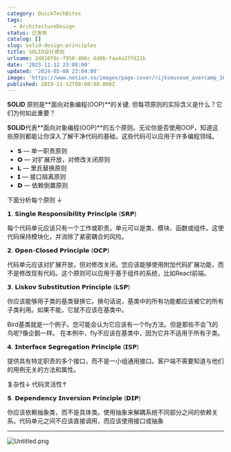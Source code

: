 ```yaml
---
category: QuickTechBites
tags:
  - ArchitectureDesign
status: 已发布
catalog: []
slug: solid-design-principles
title: SOLID设计原则
urlname: 2d810f8c-f950-406c-8d0b-faa4a27fd21b
date: '2023-11-12 23:08:00'
updated: '2024-05-08 23:04:00'
image: 'https://www.notion.so/images/page-cover/rijksmuseum_avercamp_1620.jpg'
published: 2019-11-12T08:00:00.000Z
---
```


**SOLID** 原则是**面向对象编程(OOP)**的关键. 但每项原则的实际含义是什么？它们为何如此重要？


**SOLID**代表**面向对象编程(OOP)**的五个原则。无论你是否使用OOP，知道这些原则都能让你深入了解干净代码的基础，这些代码可以应用于许多编程领域。

- 𝗦 — 单一职责原则
- 𝗢 — 对扩展开放，对修改关闭原则
- 𝗟 — 里氏替换原则
- 𝗜 — 接口隔离原则
- 𝗗 — 依赖倒置原则

下面分析每个原则 ↓


𝟭. 𝗦𝗶𝗻𝗴𝗹𝗲 𝗥𝗲𝘀𝗽𝗼𝗻𝘀𝗶𝗯𝗶𝗹𝗶𝘁𝘆 𝗣𝗿𝗶𝗻𝗰𝗶𝗽𝗹𝗲 (𝗦𝗥𝗣)


每个代码单元应该只有一个工作或职责。单元可以是类、模块、函数或组件。这使代码保持模块化，并消除了紧密耦合的风险。


𝟮. 𝗢𝗽𝗲𝗻-𝗖𝗹𝗼𝘀𝗲𝗱 𝗣𝗿𝗶𝗻𝗰𝗶𝗽𝗹𝗲 (𝗢𝗖𝗣)


代码单元应该对扩展开放，但对修改关闭。您应该能够使用附加代码扩展功能，而不是修改现有代码。这个原则可以应用于基于组件的系统，比如React前端。


𝟯. 𝗟𝗶𝘀𝗸𝗼𝘃 𝗦𝘂𝗯𝘀𝘁𝗶𝘁𝘂𝘁𝗶𝗼𝗻 𝗣𝗿𝗶𝗻𝗰𝗶𝗽𝗹𝗲 (𝗟𝗦𝗣)


你应该能够用子类的基类替换它。换句话说，基类中的所有功能都应该被它的所有子类利用。如果不能，它就不应该在基类中。


Bird基类就是一个例子。您可能会认为它应该有一个fly方法。但是那些不会飞的鸟呢?像企鹅一样。
在本例中，fly不应该在基类中，因为它并不适用于所有子类。


𝟰. 𝗜𝗻𝘁𝗲𝗿𝗳𝗮𝗰𝗲 𝗦𝗲𝗴𝗿𝗲𝗴𝗮𝘁𝗶𝗼𝗻 𝗣𝗿𝗶𝗻𝗰𝗶𝗽𝗹𝗲 (𝗜𝗦𝗣)


提供具有特定职责的多个接口，而不是一小组通用接口。客户端不需要知道与他们的用例无关的方法和属性。


复杂性↓
代码灵活性↑


𝟱. 𝗗𝗲𝗽𝗲𝗻𝗱𝗲𝗻𝗰𝘆 𝗜𝗻𝘃𝗲𝗿𝘀𝗶𝗼𝗻 𝗣𝗿𝗶𝗻𝗰𝗶𝗽𝗹𝗲 (𝗗𝗜𝗣)


你应该依赖抽象类，而不是具体类。使用抽象来解耦系统不同部分之间的依赖关系。代码单元之间不应该直接调用，而应该使用接口或抽象


---


![Untitled.png](https://prod-files-secure.s3.us-west-2.amazonaws.com/5d24fe63-e567-4804-86f9-9fdc62e13082/6fc4afd3-478b-4aaf-9884-0a3f8e406a71/Untitled.png?X-Amz-Algorithm=AWS4-HMAC-SHA256&X-Amz-Content-Sha256=UNSIGNED-PAYLOAD&X-Amz-Credential=ASIAZI2LB466XKP6DVVR%2F20250207%2Fus-west-2%2Fs3%2Faws4_request&X-Amz-Date=20250207T053718Z&X-Amz-Expires=3600&X-Amz-Security-Token=IQoJb3JpZ2luX2VjEFUaCXVzLXdlc3QtMiJHMEUCIGYo2qfIrls8Ibw5McZYCVAPHNm6tZ0Q3npEKb6icoFiAiEAnNITW5JYc5XZ%2Flm297v2X0rXCK26W7BQG7%2FgCl%2BJEUMq%2FwMIbhAAGgw2Mzc0MjMxODM4MDUiDNtkLywGisQWhO04oSrcAyWPdZpK3VOcL3vZiu%2FLaEU2qN5V46WVcFTgxJPLR%2FYT9Lxa6Ns3uln%2Fu8Cpk7ANW0DkbH1yAlCZQCpf2wkFsbm%2FdIVokQbzQNtjqmfxGcdSbQcGHXHIG142PO2okH%2FYshdWqWFmDkh2qGlqu%2Bwq3FejdBeK18voo2Sr%2BY%2FBpRa8j15Q1K2E7Q66hCiRSEm9Y7Qy%2Bs4fRLWGrIqESATtmncQKvEN%2F890WXSgMYCRXf%2FHhnFZG3X1FKgT29dOGGWY07wNc75HD9HbFIyevSet5qfRonoSCmJuz9CHPLXo2KrgZe1h3zALJ5%2Fy%2B9lCkCejhq7rjKh5ilG%2BR71suV%2BJuIxNGwwfD02437ZH1QUX1UEF%2F7cCBzBrpz3GnB9GWJb4UMOK1VTv4XbX7IbJoSr2eQNSZRTd4UgLtkzJYILrSJFoh7SxuJRTncli6a2TFRmiP0RbdKZgKhbxfLAkJ%2FkY61Kg0%2BISxwGI9WIMymQfrAjrsywRna2JDZuxzE0Fln5DRDks5VRyDl44VroaHtcdFERNjoY1S6MUfCklofoUtVyvdDAgjOMBYlsRTsNwEYX6zLaLMk5ySGNiYQfkPwvBDO4Yox1Gn%2FWiQuzbAqeUlIskRccu4s59W%2FH1vDo%2FMMGhlr0GOqUBJujoEhICPfgiQyaVoZ9X%2FjKyZ3WtHKc7yJVpAO%2BEcF6kZFID%2B3iMYsO%2F39IW1SbdZhqUSHukUrGvrAxjyZHquSZgQDFqvqWCRIn8ojBAF09ucW%2B%2BchR0xi9W5k1zLvruhbtC3y9l3aZeLhfZv9kks5Slr03OuI4ZTNP4fwKLja18CAtwZ3HCC9NY%2FyEkUGS5D%2BZw03mw9s5lxqfWPULFZ1DzbJMA&X-Amz-Signature=81c9629c8a66a8deaa9204fd496a1d9953a4819f7093e986e8d71948f6cfdb57&X-Amz-SignedHeaders=host&x-id=GetObject)

